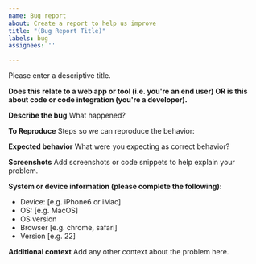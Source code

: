 ```yaml
---
name: Bug report
about: Create a report to help us improve
title: "(Bug Report Title)"
labels: bug
assignees: ''

---
```


Please enter a descriptive title.

**Does this relate to a web app or tool (i.e. you're an end user) OR is this about code or code integration (you're a developer).**

**Describe the bug**
What happened?

**To Reproduce**
Steps so we can reproduce the behavior:

**Expected behavior**
What were you expecting as correct behavior?

**Screenshots**
Add screenshots or code snippets to help explain your problem.

**System or device information (please complete the following):**
- Device: [e.g. iPhone6 or iMac]
- OS: [e.g. MacOS]
- OS version
- Browser [e.g. chrome, safari]
- Version [e.g. 22]

**Additional context**
Add any other context about the problem here.

